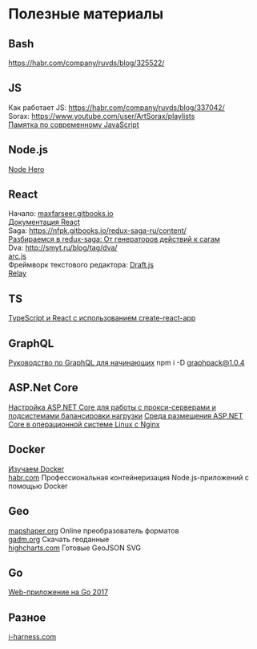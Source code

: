 # Полезные материалы
## Bash
https://habr.com/company/ruvds/blog/325522/

## JS
Как работает JS: https://habr.com/company/ruvds/blog/337042/<br>
Sorax: https://www.youtube.com/user/ArtSorax/playlists<br>
[Памятка по современному JavaScript](https://github.com/mbeaudru/modern-js-cheatsheet/blob/master/translations/ru-RU.md)

## Node.js
[Node Hero](https://medium.com/devschacht/node-hero-6a07ef8d822d)

## React
Начало: [maxfarseer.gitbooks.io](https://maxfarseer.gitbooks.io/react-course-ru-v2/content/)<br>
[Документация React](https://learn-reactjs.ru/home)<br>
Saga: https://nfpk.gitbooks.io/redux-saga-ru/content/<br>
[Разбираемся в redux-saga: От генераторов действий к сагам](https://habr.com/post/351168/)<br>
Dva: http://smyt.ru/blog/tag/dva/<br>
[arc.js](https://blog.maddevs.io/%D0%BB%D1%83%D1%87%D1%88%D0%B0%D1%8F-%D0%B0%D1%80%D1%85%D0%B8%D1%82%D0%B5%D0%BA%D1%82%D1%83%D1%80%D0%B0-%D0%B4%D0%BB%D1%8F-react-%D0%BF%D1%80%D0%BE%D0%B5%D0%BA%D1%82%D0%B0-2f6f1feedc13)<br>
Фреймворк текстового редактора: [Draft.js](https://medium.com/factorymn/draft-js-%D1%84%D1%80%D0%B5%D0%B9%D0%BC%D0%B2%D0%BE%D1%80%D0%BA-%D0%B4%D0%BB%D1%8F-%D1%81%D0%BE%D0%B7%D0%B4%D0%B0%D0%BD%D0%B8%D1%8F-%D1%82%D0%B5%D0%BA%D1%81%D1%82%D0%BE%D0%B2%D1%8B%D1%85-%D1%80%D0%B5%D0%B4%D0%B0%D0%BA%D1%82%D0%BE%D1%80%D0%BE%D0%B2-%D0%BE%D1%82-facebook-ea8e9102aa1)<br>
[Relay](http://code.i-harness.com/ru/docs/relay/index)

## TS
[TypeScript и React с использованием create-react-app](https://dev-gang.ru/article/typescript-i-react-s-ispolzovaniem-create-react-app-poshagovoe-rukovodstvo-po-nastroike-vashego-pervogo-prilozhenija/)

## GraphQL
[Руководство по GraphQL для начинающих](https://tproger.ru/translations/graphql-beginners-guide/?utm_source=pulse_mail_ru)
npm i -D graphpack@1.0.4

## ASP.Net Core
[Настройка ASP.NET Core для работы с прокси-серверами и подсистемами балансировки нагрузки](https://docs.microsoft.com/ru-ru/aspnet/core/host-and-deploy/proxy-load-balancer?view=aspnetcore-2.1)
[Среда размещения ASP.NET Core в операционной системе Linux с Nginx](https://docs.microsoft.com/ru-ru/aspnet/core/host-and-deploy/linux-nginx?view=aspnetcore-2.1)

## Docker
[Изучаем Docker](https://habr.com/ru/company/ruvds/blog/438796/)<br>
[habr.com](https://habr.com/ru/company/ruvds/blog/440656/) Профессиональная контейнеризация Node.js-приложений с помощью Docker

## Geo
[mapshaper.org](https://mapshaper.org/) Online преобразователь форматов<br>
[gadm.org](https://gadm.org/) Скачать геоданные<br>
[highcharts.com](http://code.highcharts.com/mapdata/) Готовые GeoJSON SVG

## Go
[Web-приложение на Go 2017](https://habr.com/ru/post/329582/)

## Разное
[i-harness.com](http://code.i-harness.com/ru/docs/)
